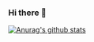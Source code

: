 ### Hi there 👋

[![Anurag's github stats](https://github-readme-stats.vercel.app/api?username=ChickChuck2)](https://github.com/ChickChuck2/github-readme-stats)
